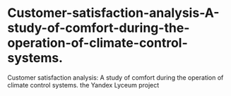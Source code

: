 # Customer-satisfaction-analysis-A-study-of-comfort-during-the-operation-of-climate-control-systems.
Customer satisfaction analysis: A study of comfort during the operation of climate control systems. the Yandex Lyceum project
